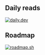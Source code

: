 ## Daily reads
[![daily.dev](https://api.daily.dev/devcards/v2/djmW1dmTEz53kltWRCWvx.png?type=wide&r=tmb)](https://app.daily.dev/arunkumar91)

## Roadmap
[![roadmap.sh](https://roadmap.sh/card/wide/66e8e8a9f34c8868ecbe2262?variant=dark)](https://roadmap.sh/u/arunkumar91)

